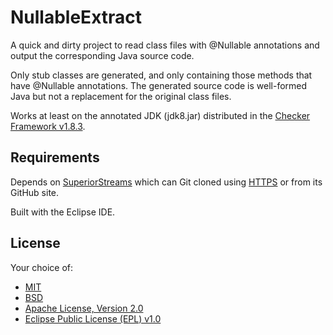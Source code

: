 # NullableExtract

A quick and dirty project to read class files with @Nullable annotations and output the corresponding Java source code.

Only stub classes are generated, and only containing those methods that have @Nullable annotations. The generated source code is well-formed Java but not a replacement for the original class files.

Works at least on the annotated JDK (jdk8.jar) distributed in the [Checker Framework v1.8.3](http://types.cs.washington.edu/checker-framework/).

## Requirements

Depends on [SuperiorStreams](https://github.com/Overruler/SuperiorStreams) which can Git cloned using [HTTPS](https://github.com/Overruler/SuperiorStreams.git) or from its GitHub site.

Built with the Eclipse IDE.

## License 

Your choice of:
- [MIT](http://opensource.org/licenses/MIT)
- [BSD](http://opensource.org/licenses/bsd-license.php)
- [Apache License, Version 2.0](http://www.apache.org/licenses/LICENSE-2.0)
- [Eclipse Public License (EPL) v1.0](http://wiki.eclipse.org/EPL)

